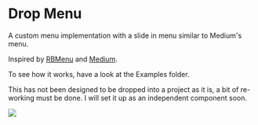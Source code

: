 # Drop Menu

A custom menu implementation with a slide in menu similar to Medium's menu.

Inspired by [RBMenu](https://github.com/RoshanNindrai/RBMenu) and [Medium](https://github.com/pixyzehn/MediumMenu).


To see how it works, have a look at the Examples folder.

This has not been designed to be dropped into a project as it is, a bit of re-working must be done. I will set it up as an independent component soon.


![](http://i.imgur.com/OLexV1O.gif)


